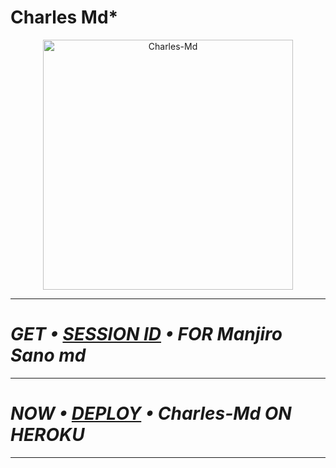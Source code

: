 # Charles Md*

<p align="center">
  <a href="https://github.com/Charlesokpaleke78">
    <img alt="Charles-Md" height="400" src="https://telegra.ph/file/2645fb9536dad7eda6aee.jpg">
  </a>
</p>

---

# *_GET • [SESSION ID](https://cod3session-00187e8a3f27.herokuapp.com/) • FOR Manjiro Sano md_*

---

# *_NOW • [DEPLOY](https://dashboard.heroku.com/new?button-url=https://github.com/Charlesokpaleke78/Charles-Md&template=https://github.com/Charlesokpaleke78/Charles-Md) • Charles-Md ON HEROKU_*

---

